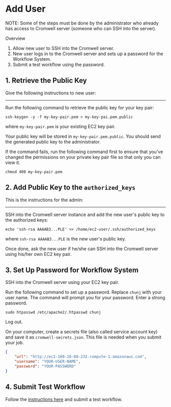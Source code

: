 # Add User

NOTE: Some of the steps must be done by the administrator who already has access to Cromwell server (someone who can SSH into the server).

Overview

1. Allow new user to SSH into the Cromwell server.
1. New user logs in to the Cromwell server and sets up a password for the Workflow System.
1. Submit a test workflow using the password.

## 1. Retrieve the Public Key

Give the following instructions to new user:

---
Run the following command to retrieve the public key for your key pair:

```
ssh-keygen -y -f my-key-pair.pem > my-key-pai.pem.public
```

where `my-key-pair.pem` is your existing EC2 key pair.

Your public key will be stored in `my-key-pair.pem.public`. You should send the generated public key to the administrator.

If the command fails, run the following command first to ensure that you've changed the permissions on your private key pair file so that only you can view it.

```
chmod 400 my-key-pair.pem
```

## 2. Add Public Key to the `authorized_keys`

This is the instructions for the admin:

---
SSH into the Cromwell server instance and add the new user's public key to the authorized keys:

```
echo 'ssh-rsa AAAAB3...PLE' >> /home/ec2-user/.ssh/authorized_keys
```

where `ssh-rsa AAAAB3...PLE` is the new user's public key.

Once done, ask the new user if he/she can SSH into the Cromwell server using his/her own EC2 key pair.

## 3. Set Up Password for Workflow System

SSH into the Cromwell server using your EC2 key pair.

Run the following command to set up a password. Replace `chunj` with your user name. The command will prompt you for your password. Enter a strong password.

```
sudo htpasswd /etc/apache2/.htpasswd chunj
```

Log out.

On your computer, create a secrets file (also called service account key) and save it as `cromwell-secrets.json`. This file is needed when you submit your job.

```json
{
    "url": "http://ec2-100-26-88-232.compute-1.amazonaws.com",
    "username": "YOUR-USER-NAME",
    "password": "YOUR-PASSWORD"
}
```

## 4. Submit Test Workflow

Follow the [instructions here](../../test-workflow/README.md) and submit a test workflow.

